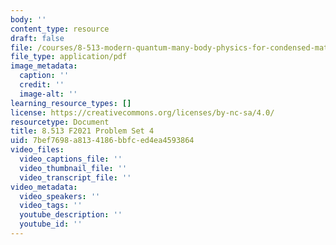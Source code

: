 ```yaml
---
body: ''
content_type: resource
draft: false
file: /courses/8-513-modern-quantum-many-body-physics-for-condensed-matter-systems-fall-2021/mit8_513f21_ps4.pdf
file_type: application/pdf
image_metadata:
  caption: ''
  credit: ''
  image-alt: ''
learning_resource_types: []
license: https://creativecommons.org/licenses/by-nc-sa/4.0/
resourcetype: Document
title: 8.513 F2021 Problem Set 4
uid: 7bef7698-a813-4186-bbfc-ed4ea4593864
video_files:
  video_captions_file: ''
  video_thumbnail_file: ''
  video_transcript_file: ''
video_metadata:
  video_speakers: ''
  video_tags: ''
  youtube_description: ''
  youtube_id: ''
---
```

